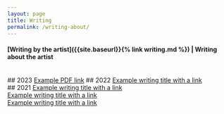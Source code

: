 ```yaml
---
layout: page
title: Writing
permalink: /writing-about/
---
```


#### [Writing by the artist]({{site.baseurl}}{% link writing.md %})  | Writing about the artist 
<br>
## 2023
<a href="https://sites.google.com/site/methodfund/news">Example PDF link</a>
## 2022
<a href="https://sites.google.com/site/methodfund/news">Example writing title with a link</a>
<br>
## 2021
<a href="https://sites.google.com/site/methodfund/news">Example writing title with a link</a>
<br>
<a href="https://sites.google.com/site/methodfund/news">Example writing title with a link</a>
<br>
<a href="https://sites.google.com/site/methodfund/news">Example writing title with a link</a>

